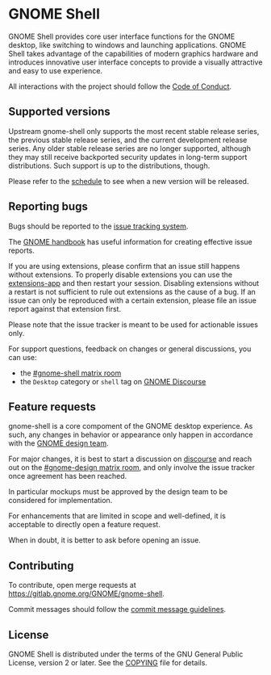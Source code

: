 # GNOME Shell

GNOME Shell provides core user interface functions for the GNOME desktop,
like switching to windows and launching applications. GNOME Shell takes
advantage of the capabilities of modern graphics hardware and introduces
innovative user interface concepts to provide a visually attractive and
easy to use experience.

All interactions with the project should follow the [Code of Conduct][conduct].

[conduct]: https://conduct.gnome.org/

## Supported versions

Upstream gnome-shell only supports the most recent stable release series,
the previous stable release series, and the current development release
series. Any older stable release series are no longer supported, although
they may still receive backported security updates in long-term support
distributions. Such support is up to the distributions, though.

Please refer to the [schedule] to see when a new version will be released.

[schedule]: https://release.gnome.org/calendar

## Reporting bugs

Bugs should be reported to the [issue tracking system][bug-tracker].

The [GNOME handbook][bug-handbook] has useful information for creating
effective issue reports.

If you are using extensions, please confirm that an issue still happens
without extensions. To properly disable extensions you can use the
[extensions-app] and then restart your session. Disabling extensions
without a restart is not sufficient to rule out extensions as the
cause of a bug. If an issue can only be reproduced with a certain
extension, please file an issue report against that extension first.

Please note that the issue tracker is meant to be used for
actionable issues only.

For support questions, feedback on changes or general discussions,
you can use:

 - the [#gnome-shell matrix room][matrix-room]
 - the `Desktop` category or `shell` tag on [GNOME Discourse][discourse]

[bug-tracker]: https://gitlab.gnome.org/GNOME/gnome-shell/issues
[bug-handbook]: https://handbook.gnome.org/issues/reporting.html
[extensions-app]: https://apps.gnome.org/Extensions
[matrix-room]: https://matrix.to/#/#gnome-shell:gnome.org
[discourse]: https://discourse.gnome.org

## Feature requests

gnome-shell is a core compoment of the GNOME desktop experience.
As such, any changes in behavior or appearance only happen in
accordance with the [GNOME design team][design-team].

For major changes, it is best to start a discussion on [discourse]
and reach out on the [#gnome-design matrix room][design-room],
and only involve the issue tracker once agreement has been reached.

In particular mockups must be approved by the design team to be
considered for implementation.

For enhancements that are limited in scope and well-defined,
it is acceptable to directly open a feature request.

When in doubt, it is better to ask before opening an issue.

[design-team]: https://gitlab.gnome.org/Teams/Design
[discourse]: https://discourse.gnome.org
[design-room]: https://matrix.to/#/#gnome-design:gnome.org

## Contributing

To contribute, open merge requests at https://gitlab.gnome.org/GNOME/gnome-shell.

Commit messages should follow the [commit message guidelines][commit-messages].

[commit-messages]: docs/commit-messages.md

## License

GNOME Shell is distributed under the terms of the GNU General Public License,
version 2 or later. See the [COPYING][license] file for details.

[license]: COPYING
